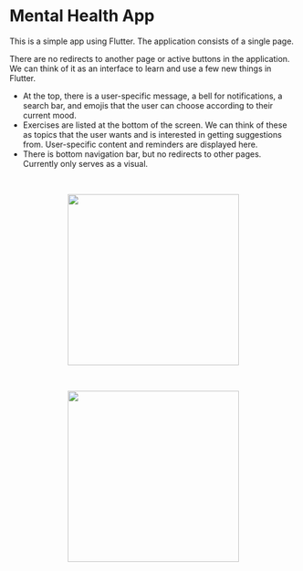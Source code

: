 # Mental Health App
This is a simple app using Flutter. The application consists of a single page.

There are no redirects to another page or active buttons in the application. We can think of it as an interface to learn and use a few new things in Flutter.

 - At the top, there is a user-specific message, a bell for notifications, a search bar, and emojis that the user can choose according to their current mood.
 - Exercises are listed at the bottom of the screen. We can think of these as topics that the user wants and is interested in getting suggestions from. User-specific content and reminders are displayed here.
 - There is bottom navigation bar, but no redirects to other pages. Currently only serves as a visual.

<br>
<p align="center">
  <img src="https://user-images.githubusercontent.com/73114058/209581847-5d264455-84f8-43d2-9293-3c29afebf99a.jpeg" width="300"/>
</p>
<br>
<p align="center">
  <img src="https://user-images.githubusercontent.com/73114058/209581842-c80fe5c0-7696-4a22-b208-3a66f5a24a57.jpeg" width="300"/>
</p>
